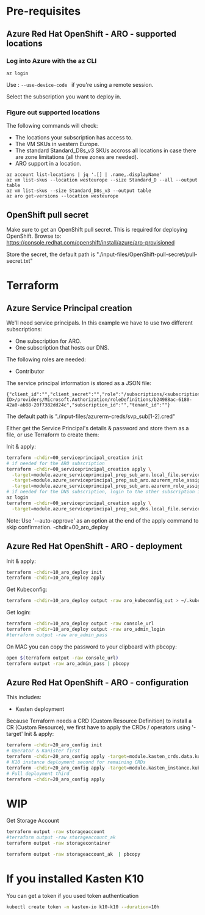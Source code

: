 # Pre-requisites
## Azure Red Hat OpenShift - ARO - supported locations
### Log into Azure with the az CLI
```
az login
```
Use : ```--use-device-code ``` if you're using a remote session.

Select the subscription you want to deploy in.

### Figure out supported locations
The following commands will check:
- The locations your subscription has access to.
- The VM SKUs in western Europe.
- The standard Standard_D8s_v3 SKUs accross all locations in case there are zone limitations (all three zones are needed).
- ARO support in a location.

```
az account list-locations | jq '.[] | .name,.displayName'
az vm list-skus --location westeurope --size Standard_D --all --output table
az vm list-skus --size Standard_D8s_v3 --output table 
az aro get-versions --location westeurope
```

## OpenShift pull secret
Make sure to get an OpenShift pull secret. This is required for deploying OpenShift.
Browse to: https://console.redhat.com/openshift/install/azure/aro-provisioned

Store the secret, the default path is "./input-files/OpenShift-pull-secret/pull-secret.txt"


# Terraform
## Azure Service Principal creation

We'll need service principals. In this example we have to use two different subscriptions:
- One subscription for ARO.
- One subscription that hosts our DNS.

The following roles are needed:
- Contributor

The service principal information is stored as a JSON file:
```
{"client_id":"","client_secret":"","role":"/subscriptions/<subscription ID>/providers/Microsoft.Authorization/roleDefinitions/b24988ac-6180-42a0-ab88-20f7382dd24c","subscription_id":"","tenant_id":""}
```

The default path is "./input-files/azurerm-creds/svp_sub[1-2].cred"

Either get the Service Principal's details & password and store them as a file, or use Terraform to create them:

Init & apply:
```bash
terraform -chdir=00_serviceprincipal_creation init
# if needed for the ARO subscription
terraform -chdir=00_serviceprincipal_creation apply \
  -target=module.azure_serviceprincipal_prep_sub_aro.local_file.serviceprincipal_details \
  -target=module.azure_serviceprincipal_prep_sub_aro.azurerm_role_assignment.role_network_own_svp \
  -target=module.azure_serviceprincipal_prep_sub_aro.azurerm_role_assignment.role_network_external_redhat_svp
# if needed for the DNS subscription, login to the other subscription if needed
az login
terraform -chdir=00_serviceprincipal_creation apply \
  -target=module.azure_serviceprincipal_prep_sub_dns.local_file.serviceprincipal_details
```

Note: Use '--auto-approve' as an option at the end of the apply command to skip confirmation.
-chdir=00_aro_deploy


## Azure Red Hat OpenShift - ARO - deployment

Init & apply:
```bash
terraform -chdir=10_aro_deploy init
terraform -chdir=10_aro_deploy apply
```

Get Kubeconfig:
```bash
terraform -chdir=10_aro_deploy output -raw aro_kubeconfig_out > ~/.kube/config
```

Get login:
```bash
terraform -chdir=10_aro_deploy output -raw console_url
terraform -chdir=10_aro_deploy output -raw aro_admin_login
#terraform output -raw aro_admin_pass 
```

On MAC you can copy the password to your clipboard with pbcopy:
```zsh
open $(terraform output -raw console_url)
terraform output -raw aro_admin_pass | pbcopy
```

## Azure Red Hat OpenShift - ARO - configuration

This includes:
- Kasten deployment

Because Terraform needs a CRD (Custom Resource Definition) to install a CR (Custom Resource), we first have to apply the CRDs / operators using '-target'
Init & apply:
```bash
terraform -chdir=20_aro_config init
# Operator & Kanister first
terraform -chdir=20_aro_config apply -target=module.kasten_crds.data.kubernetes_resources.kasten_operator_completed_installplan
# K10 instance deployment second for remaining CRDs
terraform -chdir=20_aro_config apply -target=module.kasten_instance.kubernetes_manifest.k10_instance
# Full deployment third
terraform -chdir=20_aro_config apply
```

# WIP

Get Storage Account
```bash
terraform output -raw storageaccount
#terraform output -raw storageaccount_ak 
terraform output -raw storagecontainer
```

```zsh
terraform output -raw storageaccount_ak  | pbcopy
```

# If you installed Kasten K10
You can get a token if you used token authentication
```zsh
kubectl create token -n kasten-io k10-k10 --duration=10h
```